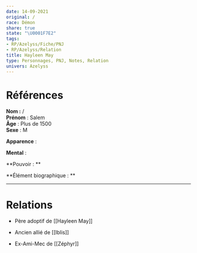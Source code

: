 ```yaml
---
date: 14-09-2021
original: /
race: Démon
share: true
state: "\U0001F7E2"
tags:
- RP/Azelyss/Fiche/PNJ
- RP/Azelyss/Relation
title: Hayleen May
type: Personnages, PNJ, Notes, Relation
univers: Azelyss
---
```


# Références  
**Nom :** /  
**Prénom** : Salem  
**Âge** : Plus de 1500  
**Sexe** : M  
  
**Apparence** :   
  
**Mental** :   
  
**Pouvoir : **  
  
**Élément biographique : **  
  
  
---  
# Relations  
- Père adoptif de [[Hayleen May]]  
  
- Ancien allié de [[Iblis]]  
  
- Ex-Ami-Mec de [[Zéphyr]]